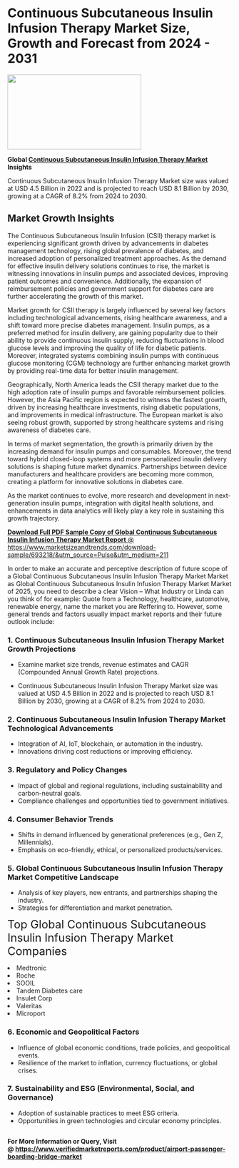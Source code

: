 <H1>Continuous Subcutaneous Insulin Infusion Therapy Market Size, Growth and Forecast from 2024 - 2031</H1><img class="aligncenter size-medium wp-image-584254" src="https://thirdeyenews.in/wp-content/uploads/2024/09/Global-Market-Research-300x168.jpeg" alt="" width="300" height="168" /><p><strong>Global&nbsp;<a href="https://www.marketsizeandtrends.com/download-sample/693218/&amp;utm_source=Pulse&amp;utm_medium=211">Continuous Subcutaneous Insulin Infusion Therapy Market</a> Insights</strong></p><p>Continuous Subcutaneous Insulin Infusion Therapy Market size was valued at USD 4.5 Billion in 2022 and is projected to reach USD 8.1 Billion by 2030, growing at a CAGR of 8.2% from 2024 to 2030.</p><p><h2>Market Growth Insights</h2> <p>The Continuous Subcutaneous Insulin Infusion (CSII) therapy market is experiencing significant growth driven by advancements in diabetes management technology, rising global prevalence of diabetes, and increased adoption of personalized treatment approaches. As the demand for effective insulin delivery solutions continues to rise, the market is witnessing innovations in insulin pumps and associated devices, improving patient outcomes and convenience. Additionally, the expansion of reimbursement policies and government support for diabetes care are further accelerating the growth of this market.</p> <p><a href="#"></a></p> <p>Market growth for CSII therapy is largely influenced by several key factors including technological advancements, rising healthcare awareness, and a shift toward more precise diabetes management. Insulin pumps, as a preferred method for insulin delivery, are gaining popularity due to their ability to provide continuous insulin supply, reducing fluctuations in blood glucose levels and improving the quality of life for diabetic patients. Moreover, integrated systems combining insulin pumps with continuous glucose monitoring (CGM) technology are further enhancing market growth by providing real-time data for better insulin management.</p> <p>Geographically, North America leads the CSII therapy market due to the high adoption rate of insulin pumps and favorable reimbursement policies. However, the Asia Pacific region is expected to witness the fastest growth, driven by increasing healthcare investments, rising diabetic populations, and improvements in medical infrastructure. The European market is also seeing robust growth, supported by strong healthcare systems and rising awareness of diabetes care.</p> <p>In terms of market segmentation, the growth is primarily driven by the increasing demand for insulin pumps and consumables. Moreover, the trend toward hybrid closed-loop systems and more personalized insulin delivery solutions is shaping future market dynamics. Partnerships between device manufacturers and healthcare providers are becoming more common, creating a platform for innovative solutions in diabetes care. <p>As the market continues to evolve, more research and development in next-generation insulin pumps, integration with digital health solutions, and enhancements in data analytics will likely play a key role in sustaining this growth trajectory.</p> <p><a href="#"></p><p><span class=""><strong>Download Full PDF Sample Copy of Global Continuous Subcutaneous Insulin Infusion Therapy Market Report</strong> @ <a href="https://www.marketsizeandtrends.com/download-sample/693218/&amp;utm_source=Pulse&amp;utm_medium=211" target="_blank">https://www.marketsizeandtrends.com/download-sample/693218/&amp;utm_source=Pulse&amp;utm_medium=211</a></span></p><p>In order to make an accurate and perceptive description of future scope of a Global&nbsp;Continuous Subcutaneous Insulin Infusion Therapy Market Market as Global&nbsp;Continuous Subcutaneous Insulin Infusion Therapy Market Market of 2025, you need to describe a clear Vision &ndash; What Industry or Linda can you think of for example: Quote from a Technology, healthcare, automotive, renewable energy, name the market you are Reffering to. However, some general trends and factors usually impact market reports and their future outlook include:</p><h3>1.&nbsp;<strong>Continuous Subcutaneous Insulin Infusion Therapy Market Growth Projections</strong></h3><ul><li>Examine market size trends, revenue estimates and CAGR (Compounded Annual Growth Rate) projections.</li><li><p>Continuous Subcutaneous Insulin Infusion Therapy Market size was valued at USD 4.5 Billion in 2022 and is projected to reach USD 8.1 Billion by 2030, growing at a CAGR of 8.2% from 2024 to 2030.</p></li></ul><h3>2.&nbsp;<strong>Continuous Subcutaneous Insulin Infusion Therapy Market Technological Advancements</strong></h3><ul><li>Integration of AI, IoT, blockchain, or automation in the industry.</li><li>Innovations driving cost reductions or improving efficiency.</li></ul><h3>3.&nbsp;<strong>Regulatory and Policy Changes</strong></h3><ul><li>Impact of global and regional regulations, including sustainability and carbon-neutral goals.</li><li>Compliance challenges and opportunities tied to government initiatives.</li></ul><h3>4.&nbsp;<strong>Consumer Behavior Trends</strong></h3><ul><li>Shifts in demand influenced by generational preferences (e.g., Gen Z, Millennials).</li><li>Emphasis on eco-friendly, ethical, or personalized products/services.</li></ul><h3>5.&nbsp;<strong>Global Continuous Subcutaneous Insulin Infusion Therapy Market Competitive Landscape</strong></h3><ul><li>Analysis of key players, new entrants, and partnerships shaping the industry.</li><li>Strategies for differentiation and market penetration.</li></ul><p data-pm-slice="1 1 []"><span style="color: inherit; font-family: inherit; font-size: 25px;">Top Global Continuous Subcutaneous Insulin Infusion Therapy Market Companies</span></p><div class="" data-test-id=""><p><li>Medtronic</li><li> Roche</li><li> SOOIL</li><li> Tandem Diabetes care</li><li> Insulet Corp</li><li> Valeritas</li><li> Microport</li></p></div><h3>6.&nbsp;<strong>Economic and Geopolitical Factors</strong></h3><ul><li>Influence of global economic conditions, trade policies, and geopolitical events.</li><li>Resilience of the market to inflation, currency fluctuations, or global crises.</li></ul><h3>7.&nbsp;<strong>Sustainability and ESG (Environmental, Social, and Governance)</strong></h3><ul><li>Adoption of sustainable practices to meet ESG criteria.</li><li>Opportunities in green technologies and circular economy principles.</li></ul><h2><strong style="font-size: 14px;">For More Information or Query, Visit @&nbsp;</strong><a style="background-color: #ffffff; font-size: 14px;" href="https://www.marketsizeandtrends.com/report/continuous-subcutaneous-insulin-infusion-therapy-market/" target="_blank">https://www.verifiedmarketreports.com/product/airport-passenger-boarding-bridge-market</a></h2>
